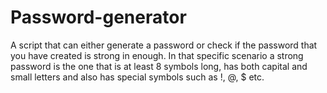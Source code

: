 # Password-generator
A script that can either generate a password or check if the password that you have created is strong in enough.
In that specific scenario a strong password is the one that is at least 8 symbols long, has both capital and small letters and also
has special symbols such as !, @, $ etc.
